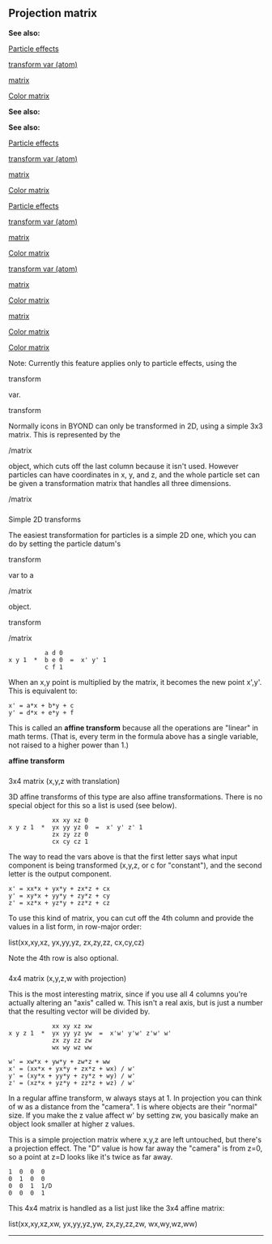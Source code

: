 

 Projection matrix
-------------------




**See also:** 


[Particle effects](#/{notes}/particles) 

[transform var (atom)](#/atom/var/transform) 

[matrix](#/matrix) 

[Color matrix](#/{notes}/color-matrix) 






**See also:** 

**See also:**

[Particle effects](#/{notes}/particles) 

[transform var (atom)](#/atom/var/transform) 

[matrix](#/matrix) 

[Color matrix](#/{notes}/color-matrix) 




[Particle effects](#/{notes}/particles)

[transform var (atom)](#/atom/var/transform) 

[matrix](#/matrix) 

[Color matrix](#/{notes}/color-matrix) 



[transform var (atom)](#/atom/var/transform)

[matrix](#/matrix) 

[Color matrix](#/{notes}/color-matrix) 


[matrix](#/matrix)

[Color matrix](#/{notes}/color-matrix) 

[Color matrix](#/{notes}/color-matrix)

 Note: Currently this feature applies only to particle effects, using the
 
 transform
 
 var.




 transform


 Normally icons in BYOND can only be transformed in 2D, using a simple 3x3
matrix. This is represented by the
 
 /matrix
 
 object, which cuts off the
last column because it isn't used. However particles can have coordinates in x,
y, and z, and the whole particle set can be given a transformation matrix that
handles all three dimensions.




 /matrix

### 
 Simple 2D transforms



 The easiest transformation for particles is a simple 2D one, which you can
do by setting the particle datum's
 
 transform
 
 var to a
 
 /matrix
 
 object.




 transform


 /matrix


```
          a d 0
x y 1  *  b e 0  =  x' y' 1
          c f 1
```


 When an x,y point is multiplied by the matrix, it becomes the new point
x',y'. This is equivalent to:




```
x' = a*x + b*y + c
y' = d*x + e*y + f
```


 This is called an
 **affine transform** 
 because all the operations are
"linear" in math terms. (That is, every term in the formula above has a single
variable, not raised to a higher power than 1.)



**affine transform**
### 
 3x4 matrix (x,y,z with translation)



 3D affine transforms of this type are also affine transformations. There is
no special object for this so a list is used (see below).




```
            xx xy xz 0
x y z 1  *  yx yy yz 0  =  x' y' z' 1
            zx zy zz 0
            cx cy cz 1
```


 The way to read the vars above is that the first letter says what input
component is being transformed (x,y,z, or c for "constant"), and the second
letter is the output component.




```
x' = xx*x + yx*y + zx*z + cx
y' = xy*x + yy*y + zy*z + cy
z' = xz*x + yz*y + zz*z + cz
```


 To use this kind of matrix, you can cut off the 4th column and provide the
values in a list form, in row-major order:




 list(xx,xy,xz, yx,yy,yz, zx,zy,zz, cx,cy,cz)


 Note the 4th row is also optional.



### 
 4x4 matrix (x,y,z,w with projection)



 This is the most interesting matrix, since if you use all 4 columns you're
actually altering an "axis" called w. This isn't a real axis, but is just a
number that the resulting vector will be divided by.




```
            xx xy xz xw
x y z 1  *  yx yy yz yw  =  x'w' y'w' z'w' w'
            zx zy zz zw
            wx wy wz ww

w' = xw*x + yw*y + zw*z + ww
x' = (xx*x + yx*y + zx*z + wx) / w'
y' = (xy*x + yy*y + zy*z + wy) / w'
z' = (xz*x + yz*y + zz*z + wz) / w'
```


 In a regular affine transform, w always stays at 1. In projection you can
think of w as a distance from the "camera". 1 is where objects are their
"normal" size. If you make the z value affect w' by setting zw, you basically
make an object look smaller at higher z values.




 This is a simple projection matrix where x,y,z are left untouched, but
there's a projection effect. The "D" value is how far away the "camera" is
from z=0, so a point at z=D looks like it's twice as far away.




```
1  0  0  0
0  1  0  0
0  0  1  1/D
0  0  0  1

```


 This 4x4 matrix is handled as a list just like the 3x4 affine matrix:




 list(xx,xy,xz,xw, yx,yy,yz,yw, zx,zy,zz,zw, wx,wy,wz,ww)



---


